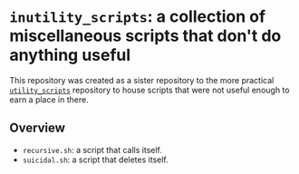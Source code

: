 # `inutility_scripts`: a collection of miscellaneous scripts that don't do anything useful
This repository was created as a sister repository to the more practical [`utility_scripts`](https://github.com/0hAodha/utility_scripts)
repository to house scripts that were not useful enough to earn a place in there.

## Overview
 - `recursive.sh`: a script that calls itself.
 - `suicidal.sh`: a script that deletes itself.
